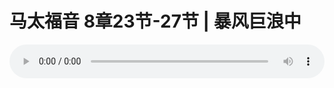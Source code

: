 # 马太福音 8章23节-27节  | 暴风巨浪中

<audio style="width: 100%;" preload="false" controls controlslist="nodownload"><source src="https://file.simai.life/audio/mp3/2020/200202_001.mp3" type="audio/mpeg">Your browser does not support the audio element.</audio>